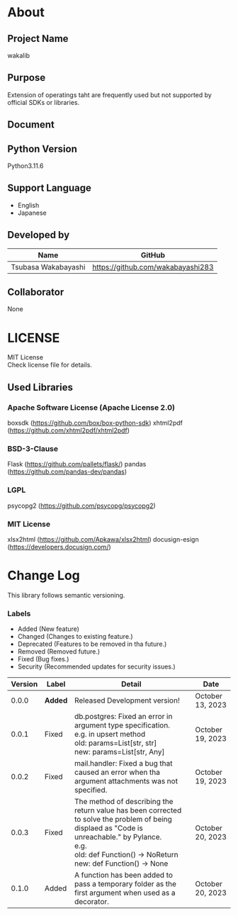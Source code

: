 # About
## Project Name
wakalib

## Purpose
Extension of operatings taht are frequently used but not supported
by official SDKs or libraries.

## Document


## Python Version
Python3.11.6

## Support Language
- English
- Japanese

## Developed by
| Name | GitHub |
| ---- | ------ |
| Tsubasa Wakabayashi | https://github.com/wakabayashi283 |

## Collaborator
None

# LICENSE
MIT License  
Check license file for details.

## Used Libraries
### Apache Software License (Apache License 2.0)
boxsdk (https://github.com/box/box-python-sdk)
xhtml2pdf (https://github.com/xhtml2pdf/xhtml2pdf)
### BSD-3-Clause
Flask (https://github.com/pallets/flask/)
pandas (https://github.com/pandas-dev/pandas)
### LGPL
psycopg2 (https://github.com/psycopg/psycopg2)
### MIT License
xlsx2html (https://github.com/Apkawa/xlsx2html)
docusign-esign (https://developers.docusign.com/)

# Change Log
This library follows semantic versioning.
### Labels
- Added (New feature)
- Changed (Changes to existing feature.)
- Deprecated (Features to be removed in tha future.)
- Removed (Removed future.)
- Fixed (Bug fixes.)
- Security (Recommended updates for security issues.)

| Version | Label | Detail | Date |
| ------- | ----- | ------ | ---- |
| 0.0.0 | **Added** | Released Development version! | October 13, 2023 |
| 0.0.1 | Fixed | db.postgres: Fixed an error in argument type specification.<br>e.g. in upsert method<br>old: params=List[str, str]<br>new: params=List[str, Any] | October 19, 2023 |
| 0.0.2 | Fixed | mail.handler: Fixed a bug that caused an error when tha argument attachments was not specified. | October 19, 2023 |
| 0.0.3 | Fixed | The method of describing the return value has been corrected to solve the problem of being displaed as "Code is unreachable." by Pylance.<br>e.g.<br>old: def Function() -> NoReturn<br>new: def Function() -> None | October 20, 2023 |
| 0.1.0 | Added | A function has been added to pass a temporary folder as the first argument when used as a decorator. | October 20, 2023 |
